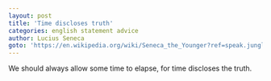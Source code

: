 ```yaml
---
layout: post
title: 'Time discloses truth'
categories: english statement advice
author: Lucius Seneca
goto: 'https://en.wikipedia.org/wiki/Seneca_the_Younger?ref=speak.junglestar.org'
---
```


We should always allow some time to elapse, for time discloses the truth.
